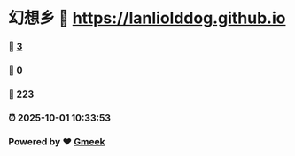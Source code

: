# 幻想乡 :link: https://lanliolddog.github.io 
### :page_facing_up: [3](https://lanliolddog.github.io/tag.html) 
### :speech_balloon: 0 
### :hibiscus: 223 
### :alarm_clock: 2025-10-01 10:33:53 
### Powered by :heart: [Gmeek](https://github.com/Meekdai/Gmeek)
